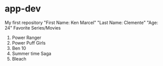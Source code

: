 # app-dev
My first repository
"First Name: Ken Marcel"
"Last Name: Clemente"
"Age: 24"
Favorite Series/Movies
1. Power Ranger
2. Power Puff Girls
3. Ben 10
4. Summer time Saga
5. Bleach

